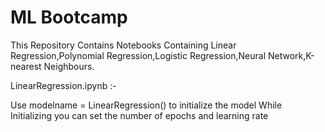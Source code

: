 # ML Bootcamp

This Repository Contains Notebooks Containing Linear Regression,Polynomial Regression,Logistic Regression,Neural Network,K-nearest Neighbours.

LinearRegression.ipynb :-

Use modelname = LinearRegression() to initialize the model
While Initializing you can set the number of epochs and learning rate
